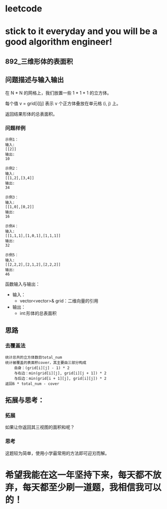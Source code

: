 # leetcode
# stick to it everyday and you will be a good algorithm engineer!
## 892_三维形体的表面积
## 问题描述与输入输出
在 N * N 的网格上，我们放置一些 1 * 1 * 1  的立方体。

每个值 v = grid[i][j] 表示 v 个正方体叠放在单元格 (i, j) 上。

返回结果形体的总表面积。

### 问题样例

	示例1：
	输入:
	[[2]]
	输出:
	10
	
	示例2：
	输入:
	[[1,2],[3,4]]
	输出:
	34
	
	示例3：
	输入:
	[[1,0],[0,2]]
	输出:
	16
	
	示例4：
	输入:
	[[1,1,1],[1,0,1],[1,1,1]]
	输出:
	32
	
	示例5：
	输入:
	[[2,2,2],[2,1,2],[2,2,2]]
	输出:
	46

	

函数输入与输出：
* 输入：
	* vector<vector<int>>& grid：二维向量的引用
* 输出：
	* int:形体的总表面积

## 思路			
### 去覆盖法
	
	统计总共的立方体数目total_num
	统计被覆盖的表面积cover，其主要由三部分构成
		自身：(grid[i][j] - 1) * 2
		与右边：min(grid[i][j], grid[i][j + 1]) * 2
		与后边：min(grid[i + 1][j], grid[i][j]) * 2
	返回6 * total_num - cover
	
## 拓展与思考：
### 拓展
如果让你返回其三视图的面积和呢？
### 思考
这题较为简单，使用小学最常用的方法即可迎刃而解。
	  
# 希望我能在这一年坚持下来，每天都不放弃，每天都至少刷一道题，我相信我可以的！
